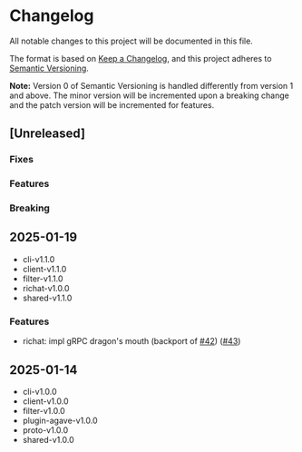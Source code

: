 # Changelog

All notable changes to this project will be documented in this file.

The format is based on [Keep a Changelog](https://keepachangelog.com/en/1.0.0/),
and this project adheres to [Semantic Versioning](https://semver.org/spec/v2.0.0.html).

**Note:** Version 0 of Semantic Versioning is handled differently from version 1 and above.
The minor version will be incremented upon a breaking change and the patch version will be incremented for features.

## [Unreleased]

### Fixes

### Features

### Breaking

## 2025-01-19

- cli-v1.1.0
- client-v1.1.0
- filter-v1.1.0
- richat-v1.0.0
- shared-v1.1.0

### Features

- richat: impl gRPC dragon's mouth (backport of [#42](https://github.com/lamports-dev/richat/pull/42)) ([#43](https://github.com/lamports-dev/richat/pull/43))

## 2025-01-14

- cli-v1.0.0
- client-v1.0.0
- filter-v1.0.0
- plugin-agave-v1.0.0
- proto-v1.0.0
- shared-v1.0.0
